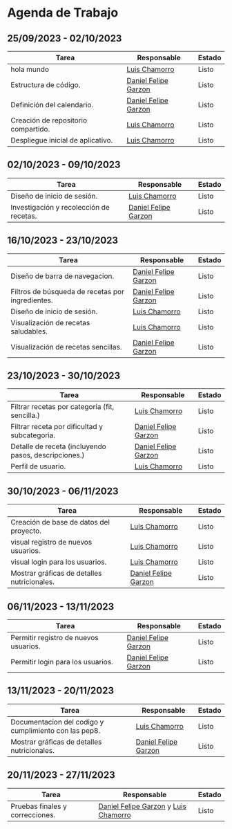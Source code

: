 # Agenda de Trabajo

## 25/09/2023 - 02/10/2023
| Tarea                               | Responsable                                           | Estado |
|-------------------------------------|-------------------------------------------------------|--------|
| hola mundo                          | [Luis Chamorro](https://github.com/Luisfemocha)       | Listo  |
| Estructura de código.               | [Daniel Felipe Garzon](https://github.com/Dgarzonac9) | Listo  |
| Definición del calendario.          | [Daniel Felipe Garzon](https://github.com/Dgarzonac9) | Listo  |
| Creación de repositorio compartido. | [Luis Chamorro](https://github.com/Luisfemocha)       | Listo  |
| Despliegue inicial de aplicativo.   | [Luis Chamorro](https://github.com/Luisfemocha)       | Listo  |

## 02/10/2023 - 09/10/2023
| Tarea                                   | Responsable                                           | Estado |
|-----------------------------------------|-------------------------------------------------------|--------|
| Diseño de inicio de sesión.             | [Luis Chamorro](https://github.com/Luisfemocha)       | Listo  |
| Investigación y recolección de recetas. | [Daniel Felipe Garzon](https://github.com/Dgarzonac9) | Listo  |

## 16/10/2023 - 23/10/2023
| Tarea                                            | Responsable                                           | Estado |
|--------------------------------------------------|-------------------------------------------------------|--------|
| Diseño de barra de navegacion.                   | [Daniel Felipe Garzon](https://github.com/Dgarzonac9) | Listo  |
| Filtros de búsqueda de recetas por ingredientes. | [Daniel Felipe Garzon](https://github.com/Dgarzonac9) | Listo  |
| Diseño de inicio de sesión.                      | [Luis Chamorro](https://github.com/Luisfemocha)       | Listo  |
| Visualización de recetas saludables.             | [Luis Chamorro](https://github.com/Luisfemocha)       | Listo  |
| Visualización de recetas sencillas.              | [Daniel Felipe Garzon](https://github.com/Dgarzonac9) | Listo  |

## 23/10/2023 - 30/10/2023
| Tarea                                                | Responsable                                           | Estado |
|------------------------------------------------------|-------------------------------------------------------|--------|
| Filtrar recetas por categoría (fit, sencilla.)       | [Luis Chamorro](https://github.com/Luisfemocha)       | Listo  |
| Filtrar receta por dificultad y subcategoria.        | [Daniel Felipe Garzon](https://github.com/Dgarzonac9) | Listo  |
| Detalle de receta (incluyendo pasos, descripciones.) | [Daniel Felipe Garzon](https://github.com/Dgarzonac9) | Listo  |
| Perfil de usuario.                                   | [Luis Chamorro](https://github.com/Luisfemocha)       | Listo  |

## 30/10/2023 - 06/11/2023
| Tarea                                       | Responsable                                           | Estado |
|---------------------------------------------|-------------------------------------------------------|--------|
| Creación de base de datos del proyecto.     | [Luis Chamorro](https://github.com/Luisfemocha)       | Listo  |
| visual registro de nuevos usuarios.         | [Luis Chamorro](https://github.com/Luisfemocha)       | Listo  |
| visual login para los usuarios.             | [Luis Chamorro](https://github.com/Luisfemocha)       | Listo  |
| Mostrar gráficas de detalles nutricionales. | [Daniel Felipe Garzon](https://github.com/Dgarzonac9) | Listo  |

## 06/11/2023 - 13/11/2023
| Tarea                                 | Responsable                                            | Estado |
|---------------------------------------|--------------------------------------------------------|--------|
| Permitir registro de nuevos usuarios. | [Daniel Felipe Garzon](https://github.com/Luisfemocha) | Listo  |
| Permitir login para los usuarios.     | [Daniel Felipe Garzon](https://github.com/Dgarzonac9)  | Listo  |

## 13/11/2023 - 20/11/2023
| Tarea                                                 | Responsable                                           | Estado |
|-------------------------------------------------------|-------------------------------------------------------|--------|
| Documentacion del codigo y cumplimiento con las pep8. | [Luis Chamorro](https://github.com/Luisfemocha)       | Listo  |
| Mostrar gráficas de detalles nutricionales.           | [Daniel Felipe Garzon](https://github.com/Dgarzonac9) | Listo  |

## 20/11/2023 - 27/11/2023
| Tarea                           | Responsable                                                                                             | Estado |
|---------------------------------|---------------------------------------------------------------------------------------------------------|--------|
| Pruebas finales y correcciones. | [Daniel Felipe Garzon](https://github.com/Dgarzonac9) y [Luis Chamorro](https://github.com/Luisfemocha) | Listo  |

